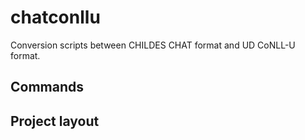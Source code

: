 # chatconllu

Conversion scripts between CHILDES CHAT format and UD CoNLL-U format.

## Commands


## Project layout


